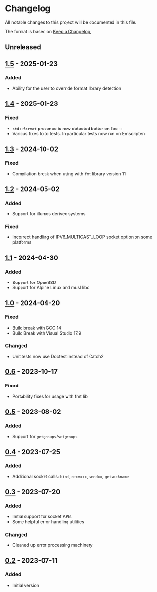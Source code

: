 # Changelog
All notable changes to this project will be documented in this file.

The format is based on [Keep a Changelog](https://keepachangelog.com/en/1.0.0/),

## Unreleased

## [1.5] - 2025-01-23

### Added
- Ability for the user to override format library detection

## [1.4] - 2025-01-23

### Fixed
- `std::format` presence is now detected better on libc++
- Various fixes to to tests. In particular tests now run on Emscripten 

## [1.3] - 2024-10-02

### Fixed
- Compilation break when using with `fmt` library version 11

## [1.2] - 2024-05-02

### Added
- Support for illumos derived systems

### Fixed
- Incorrect handling of IPV6_MULTICAST_LOOP socket option on some platforms

## [1.1] - 2024-04-30

### Added
- Support for OpenBSD
- Support for Alpine Linux and musl libc

## [1.0] - 2024-04-20

### Fixed
- Build break with GCC 14
- Build Break with Visual Studio 17.9

### Changed
- Unit tests now use Doctest instead of Catch2

## [0.6] - 2023-10-17
### Fixed
- Portability fixes for usage with fmt lib

## [0.5] - 2023-08-02

### Added
- Support for `getgroups`/`setgroups`

## [0.4] - 2023-07-25

### Added
- Additional socket calls: `bind`, `recvxxx`, `sendxx`, `getsockname`

## [0.3] - 2023-07-20

### Added
- Initial support for socket APIs
- Some helpful error handling utilities

### Changed
- Cleaned up error processing machinery

## [0.2] - 2023-07-11

### Added
- Initial version

[0.2]: https://github.com/gershnik/ptl/releases/v0.2
[0.3]: https://github.com/gershnik/ptl/releases/v0.3
[0.4]: https://github.com/gershnik/ptl/releases/v0.4
[0.5]: https://github.com/gershnik/ptl/releases/v0.5
[0.6]: https://github.com/gershnik/ptl/releases/v0.6
[1.0]: https://github.com/gershnik/ptl/releases/v1.0
[1.1]: https://github.com/gershnik/ptl/releases/v1.1
[1.2]: https://github.com/gershnik/ptl/releases/v1.2
[1.3]: https://github.com/gershnik/ptl/releases/v1.3
[1.4]: https://github.com/gershnik/ptl/releases/v1.4
[1.5]: https://github.com/gershnik/ptl/releases/v1.5
